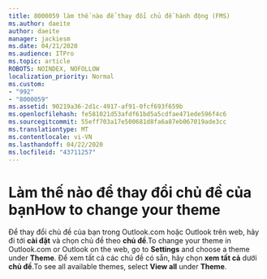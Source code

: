 ```yaml
---
title: 8000059 làm thế nào để thay đổi chủ đề hành động (FMS)
ms.author: daeite
author: daeite
manager: jackiesm
ms.date: 04/21/2020
ms.audience: ITPro
ms.topic: article
ROBOTS: NOINDEX, NOFOLLOW
localization_priority: Normal
ms.custom:
- "992"
- "8000059"
ms.assetid: 90219a36-2d1c-4917-af91-0fcf693f659b
ms.openlocfilehash: fe581021d53afdf61bd5a5cdfae471ede596f4c6
ms.sourcegitcommit: 55eff703a17e500681d8fa6a87eb067019ade3cc
ms.translationtype: MT
ms.contentlocale: vi-VN
ms.lasthandoff: 04/22/2020
ms.locfileid: "43711257"
---
```

# <a name="how-to-change-your-theme"></a><span data-ttu-id="6ecbf-102">Làm thế nào để thay đổi chủ đề của bạn</span><span class="sxs-lookup"><span data-stu-id="6ecbf-102">How to change your theme</span></span>

<span data-ttu-id="6ecbf-103">Để thay đổi chủ đề của bạn trong Outlook.com hoặc Outlook trên web, hãy đi tới **cài đặt** và chọn chủ đề theo **chủ đề**.</span><span class="sxs-lookup"><span data-stu-id="6ecbf-103">To change your theme in Outlook.com or Outlook on the web, go to **Settings** and choose a theme under **Theme**.</span></span> <span data-ttu-id="6ecbf-104">Để xem tất cả các chủ đề có sẵn, hãy chọn **xem tất cả** dưới **chủ đề**.</span><span class="sxs-lookup"><span data-stu-id="6ecbf-104">To see all available themes, select **View all** under **Theme**.</span></span>
  